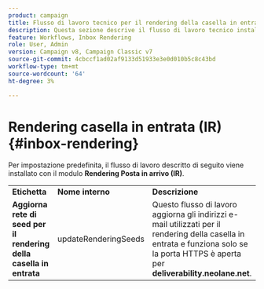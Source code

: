 ```yaml
---
product: campaign
title: Flusso di lavoro tecnico per il rendering della casella in entrata
description: Questa sezione descrive il flusso di lavoro tecnico installato con il pacchetto di rendering della casella in entrata
feature: Workflows, Inbox Rendering
role: User, Admin
version: Campaign v8, Campaign Classic v7
source-git-commit: 4cbccf1ad02af9133d51933e3e0d010b5c8c43bd
workflow-type: tm+mt
source-wordcount: '64'
ht-degree: 3%

---
```



# Rendering casella in entrata (IR){#inbox-rendering}



Per impostazione predefinita, il flusso di lavoro descritto di seguito viene installato con il modulo **Rendering Posta in arrivo (IR)**.

<table> 
 <tbody> 
  <tr> 
   <td> <strong>Etichetta</strong><br /> </td> 
   <td> <strong>Nome interno</strong><br /> </td> 
   <td> <strong>Descrizione</strong><br /> </td> 
  </tr> 
  <tr> 
   <td> <strong>Aggiorna rete di seed per il rendering della casella in entrata</strong><br /> </td> 
   <td> <span class="uicontrol">updateRenderingSeeds</span> <br /> </td> 
   <td> Questo flusso di lavoro aggiorna gli indirizzi e-mail utilizzati per il rendering della casella in entrata e funziona solo se la porta HTTPS è aperta per <strong>deliverability.neolane.net</strong>.<br /> </td> 
  </tr> 
 </tbody> 
</table>

